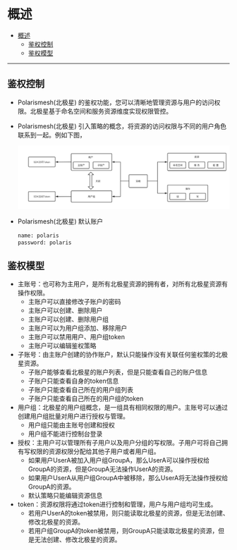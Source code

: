 # 概述

- [概述](#概述)
  - [鉴权控制](#鉴权控制)
  - [鉴权模型](#鉴权模型)

---

## 鉴权控制

- Polarismesh(北极星) 的鉴权功能，您可以清晰地管理资源与用户的访问权限。北极星基于命名空间和服务资源维度实现权限管控。
- Polarismesh(北极星) 引入策略的概念，将资源的访问权限与不同的用户角色联系到一起。例如下图，

  ![](./auth-arch.png)

- Polarismesh(北极星) 默认账户
  ```
  name: polaris
  password: polaris
  ```

## 鉴权模型

- 主账号：也可称为主用户，是所有北极星资源的拥有者，对所有北极星资源有操作权限。
  - 主账户可以直接修改子账户的密码
  - 主账户可以创建、删除用户
  - 主账户可以创建、删除用户组
  - 主账户可以为用户组添加、移除用户
  - 主账户可以禁用用户、用户组token
  - 主账户可以编辑鉴权策略
- 子账号：由主账户创建的协作账户，默认只能操作没有关联任何鉴权策的北极星资源。
  - 子账户能够查看北极星的账户列表，但是只能查看自己的账户信息
  - 子账户只能查看自身的token信息
  - 子账户只能查看自己所在的用户组列表
  - 子账户只能查看自己所在的用户组的token
- 用户组：北极星的用户组概念，是一组具有相同权限的用户。主账号可以通过创建用户组批量对用户进行授权与管理。
  - 用户组只能由主账号创建和授权
  - 用户组不能进行控制台登录
- 授权：主用户可以管理所有子用户以及用户分组的写权限。子用户可将自己拥有写权限的资源权限分配给其他子用户或者用户组。
  - 如果用户UserA被加入用户组GroupA，那么UserA可以操作授权给GroupA的资源，但是GroupA无法操作UserA的资源。
  - 如果用户UserA从用户组GroupA中被移除，那么UserA将无法操作授权给GroupA的资源。
  - 默认策略只能编辑资源信息
- token：资源权限将通过token进行控制和管理，用户与用户组均可生成。
  - 若用户UserA的token被禁用，则只能读取北极星的资源，但是无法创建、修改北极星的资源。
  - 若用户组GroupA的token被禁用，则GroupA只能读取北极星的资源，但是无法创建、修改北极星的资源。

